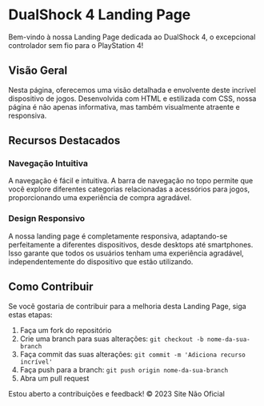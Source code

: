 # DualShock 4 Landing Page

Bem-vindo à nossa Landing Page dedicada ao DualShock 4, o excepcional controlador sem fio para o PlayStation 4!

## Visão Geral

Nesta página, oferecemos uma visão detalhada e envolvente deste incrível dispositivo de jogos. 
Desenvolvida com HTML e estilizada com CSS, nossa página é não apenas informativa, mas também visualmente atraente e responsiva.

## Recursos Destacados

### Navegação Intuitiva

A navegação é fácil e intuitiva. A barra de navegação no topo permite que você explore diferentes categorias relacionadas a acessórios para jogos, proporcionando uma experiência de compra agradável.

### Design Responsivo

A nossa landing page é completamente responsiva, adaptando-se perfeitamente a diferentes dispositivos, desde desktops até smartphones. Isso garante que todos os usuários tenham uma experiência agradável, independentemente do dispositivo que estão utilizando.

## Como Contribuir

Se você gostaria de contribuir para a melhoria desta Landing Page, siga estas etapas:

1. Faça um fork do repositório
2. Crie uma branch para suas alterações: `git checkout -b nome-da-sua-branch`
3. Faça commit das suas alterações: `git commit -m 'Adiciona recurso incrível'`
4. Faça push para a branch: `git push origin nome-da-sua-branch`
5. Abra um pull request

Estou aberto a contribuições e feedback!
© 2023 Site Não Oficial
